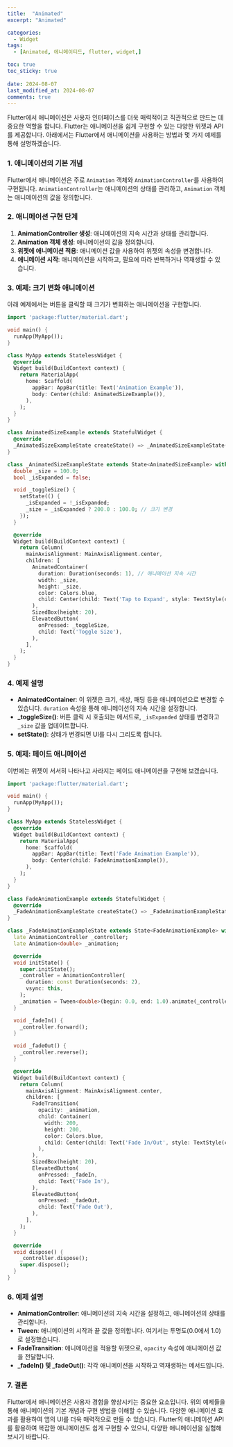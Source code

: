 ```yaml
---
title:  "Animated" 
excerpt: "Animated"

categories:
  - Widget
tags:
  - [Animated, 에니메이티드, flutter, widget,]

toc: true
toc_sticky: true
 
date: 2024-08-07
last_modified_at: 2024-08-07
comments: true
---
```

Flutter에서 애니메이션은 사용자 인터페이스를 더욱 매력적이고 직관적으로 만드는 데 중요한 역할을 합니다. Flutter는 애니메이션을 쉽게 구현할 수 있는 다양한 위젯과 API를 제공합니다. 아래에서는 Flutter에서 애니메이션을 사용하는 방법과 몇 가지 예제를 통해 설명하겠습니다.

### 1. **애니메이션의 기본 개념**

Flutter에서 애니메이션은 주로 `Animation` 객체와 `AnimationController`를 사용하여 구현됩니다. `AnimationController`는 애니메이션의 상태를 관리하고, `Animation` 객체는 애니메이션의 값을 정의합니다.

### 2. **애니메이션 구현 단계**

1. **AnimationController 생성**: 애니메이션의 지속 시간과 상태를 관리합니다.
2. **Animation 객체 생성**: 애니메이션의 값을 정의합니다.
3. **위젯에 애니메이션 적용**: 애니메이션 값을 사용하여 위젯의 속성을 변경합니다.
4. **애니메이션 시작**: 애니메이션을 시작하고, 필요에 따라 반복하거나 역재생할 수 있습니다.

### 3. **예제: 크기 변화 애니메이션**

아래 예제에서는 버튼을 클릭할 때 크기가 변화하는 애니메이션을 구현합니다.

```dart
import 'package:flutter/material.dart';

void main() {
  runApp(MyApp());
}

class MyApp extends StatelessWidget {
  @override
  Widget build(BuildContext context) {
    return MaterialApp(
      home: Scaffold(
        appBar: AppBar(title: Text('Animation Example')),
        body: Center(child: AnimatedSizeExample()),
      ),
    );
  }
}

class AnimatedSizeExample extends StatefulWidget {
  @override
  _AnimatedSizeExampleState createState() => _AnimatedSizeExampleState();
}

class _AnimatedSizeExampleState extends State<AnimatedSizeExample> with SingleTickerProviderStateMixin {
  double _size = 100.0;
  bool _isExpanded = false;

  void _toggleSize() {
    setState(() {
      _isExpanded = !_isExpanded;
      _size = _isExpanded ? 200.0 : 100.0; // 크기 변경
    });
  }

  @override
  Widget build(BuildContext context) {
    return Column(
      mainAxisAlignment: MainAxisAlignment.center,
      children: [
        AnimatedContainer(
          duration: Duration(seconds: 1), // 애니메이션 지속 시간
          width: _size,
          height: _size,
          color: Colors.blue,
          child: Center(child: Text('Tap to Expand', style: TextStyle(color: Colors.white))),
        ),
        SizedBox(height: 20),
        ElevatedButton(
          onPressed: _toggleSize,
          child: Text('Toggle Size'),
        ),
      ],
    );
  }
}
```

### 4. **예제 설명**

- **AnimatedContainer**: 이 위젯은 크기, 색상, 패딩 등을 애니메이션으로 변경할 수 있습니다. `duration` 속성을 통해 애니메이션의 지속 시간을 설정합니다.
- **_toggleSize()**: 버튼 클릭 시 호출되는 메서드로, `_isExpanded` 상태를 변경하고 `_size` 값을 업데이트합니다.
- **setState()**: 상태가 변경되면 UI를 다시 그리도록 합니다.

### 5. **예제: 페이드 애니메이션**

이번에는 위젯이 서서히 나타나고 사라지는 페이드 애니메이션을 구현해 보겠습니다.

```dart
import 'package:flutter/material.dart';

void main() {
  runApp(MyApp());
}

class MyApp extends StatelessWidget {
  @override
  Widget build(BuildContext context) {
    return MaterialApp(
      home: Scaffold(
        appBar: AppBar(title: Text('Fade Animation Example')),
        body: Center(child: FadeAnimationExample()),
      ),
    );
  }
}

class FadeAnimationExample extends StatefulWidget {
  @override
  _FadeAnimationExampleState createState() => _FadeAnimationExampleState();
}

class _FadeAnimationExampleState extends State<FadeAnimationExample> with SingleTickerProviderStateMixin {
  late AnimationController _controller;
  late Animation<double> _animation;

  @override
  void initState() {
    super.initState();
    _controller = AnimationController(
      duration: const Duration(seconds: 2),
      vsync: this,
    );
    _animation = Tween<double>(begin: 0.0, end: 1.0).animate(_controller);
  }

  void _fadeIn() {
    _controller.forward();
  }

  void _fadeOut() {
    _controller.reverse();
  }

  @override
  Widget build(BuildContext context) {
    return Column(
      mainAxisAlignment: MainAxisAlignment.center,
      children: [
        FadeTransition(
          opacity: _animation,
          child: Container(
            width: 200,
            height: 200,
            color: Colors.blue,
            child: Center(child: Text('Fade In/Out', style: TextStyle(color: Colors.white))),
          ),
        ),
        SizedBox(height: 20),
        ElevatedButton(
          onPressed: _fadeIn,
          child: Text('Fade In'),
        ),
        ElevatedButton(
          onPressed: _fadeOut,
          child: Text('Fade Out'),
        ),
      ],
    );
  }

  @override
  void dispose() {
    _controller.dispose();
    super.dispose();
  }
}
```

### 6. **예제 설명**

- **AnimationController**: 애니메이션의 지속 시간을 설정하고, 애니메이션의 상태를 관리합니다.
- **Tween**: 애니메이션의 시작과 끝 값을 정의합니다. 여기서는 투명도(0.0에서 1.0)로 설정했습니다.
- **FadeTransition**: 애니메이션을 적용할 위젯으로, `opacity` 속성에 애니메이션 값을 전달합니다.
- **_fadeIn() 및 _fadeOut()**: 각각 애니메이션을 시작하고 역재생하는 메서드입니다.

### 7. **결론**

Flutter에서 애니메이션은 사용자 경험을 향상시키는 중요한 요소입니다. 위의 예제들을 통해 애니메이션의 기본 개념과 구현 방법을 이해할 수 있습니다. 다양한 애니메이션 효과를 활용하여 앱의 UI를 더욱 매력적으로 만들 수 있습니다. Flutter의 애니메이션 API를 활용하여 복잡한 애니메이션도 쉽게 구현할 수 있으니, 다양한 애니메이션을 실험해 보시기 바랍니다. 

